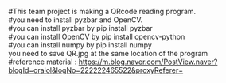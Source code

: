 #This team project is making a QRcode reading program.  
#you need to install pyzbar and OpenCV.  
#you can install pyzbar by pip install pyzbar  
#you can install OpenCV by pip install opencv-python  
#you can install numpy by pip install numpy  
you need to save QR.jpg at the same location of the program  
#reference material : https://m.blog.naver.com/PostView.naver?blogId=oralol&logNo=222222465522&proxyReferer=

